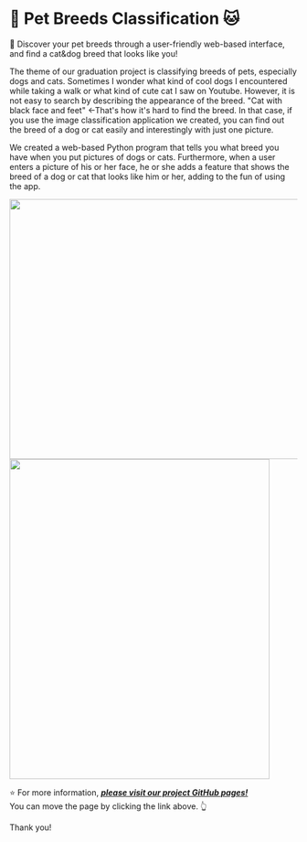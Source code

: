 # 🐶 Pet Breeds Classification 🐱

🔎 Discover your pet breeds through a user-friendly web-based interface, and find a cat&amp;dog breed that looks like you!

The theme of our graduation project is classifying breeds of pets, especially dogs and cats. Sometimes I wonder what kind of cool dogs I encountered while taking a walk or what kind of cute cat I saw on Youtube. However, it is not easy to search by describing the appearance of the breed. "Cat with black face and feet" ←That's how it's hard to find the breed. In that case, if you use the image classification application we created, you can find out the breed of a dog or cat easily and interestingly with just one picture.

We created a web-based Python program that tells you what breed you have when you put pictures of dogs or cats. Furthermore, when a user enters a picture of his or her face, he or she adds a feature that shows the breed of a dog or cat that looks like him or her, adding to the fun of using the app.

<img src="https://raw.githubusercontent.com/GijuAhn/Zolzak_PetBreedsClassification/gh-pages/imgs_for_pages/cat_result_screenshot.png" width="560" height="455">
<img src="https://github.com/GijuAhn/Zolzak_PetBreedsClassification/blob/gh-pages/imgs_for_pages/suzi_output.PNG?raw=true" width="455" height="560">

⭐ For more information, [***please visit our project GitHub pages!***](https://gijuahn.github.io/Zolzak_PetBreedsClassification/)\
You can move the page by clicking the link above. 👆

Thank you!
